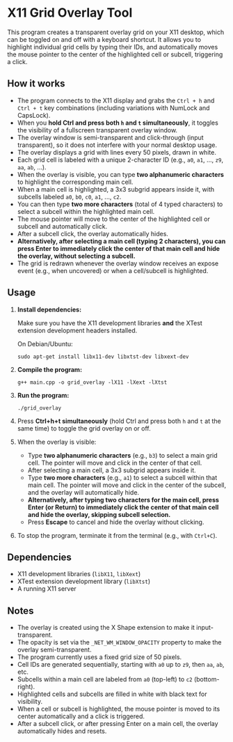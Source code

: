 # X11 Grid Overlay Tool

This program creates a transparent overlay grid on your X11 desktop, which can be toggled on and off with a keyboard shortcut. It allows you to highlight individual grid cells by typing their IDs, and automatically moves the mouse pointer to the center of the highlighted cell or subcell, triggering a click.

## How it works

- The program connects to the X11 display and grabs the `Ctrl + h` and `Ctrl + t` key combinations (including variations with NumLock and CapsLock).
- When you **hold Ctrl and press both `h` and `t` simultaneously**, it toggles the visibility of a fullscreen transparent overlay window.
- The overlay window is semi-transparent and click-through (input transparent), so it does not interfere with your normal desktop usage.
- The overlay displays a grid with lines every 50 pixels, drawn in white.
- Each grid cell is labeled with a unique 2-character ID (e.g., `a0`, `a1`, ..., `z9`, `aa`, `ab`, ...).
- When the overlay is visible, you can type **two alphanumeric characters** to highlight the corresponding main cell.
- When a main cell is highlighted, a 3x3 subgrid appears inside it, with subcells labeled `a0`, `b0`, `c0`, `a1`, ..., `c2`.
- You can then type **two more characters** (total of 4 typed characters) to select a subcell within the highlighted main cell.
- The mouse pointer will move to the center of the highlighted cell or subcell and automatically click.
- After a subcell click, the overlay automatically hides.
- **Alternatively, after selecting a main cell (typing 2 characters), you can press Enter to immediately click the center of that main cell and hide the overlay, without selecting a subcell.**
- The grid is redrawn whenever the overlay window receives an expose event (e.g., when uncovered) or when a cell/subcell is highlighted.

## Usage

1. **Install dependencies:**

   Make sure you have the X11 development libraries **and** the XTest extension development headers installed.

   On Debian/Ubuntu:

   ```
   sudo apt-get install libx11-dev libxtst-dev libxext-dev
   ```

2. **Compile the program:**

   ```
   g++ main.cpp -o grid_overlay -lX11 -lXext -lXtst
   ```

3. **Run the program:**

   ```
   ./grid_overlay
   ```

4. Press **Ctrl+h+t simultaneously** (hold Ctrl and press both `h` and `t` at the same time) to toggle the grid overlay on or off.

5. When the overlay is visible:
   - Type **two alphanumeric characters** (e.g., `b3`) to select a main grid cell. The pointer will move and click in the center of that cell.
   - After selecting a main cell, a 3x3 subgrid appears inside it.
   - Type **two more characters** (e.g., `a1`) to select a subcell within that main cell. The pointer will move and click in the center of the subcell, and the overlay will automatically hide.
   - **Alternatively, after typing two characters for the main cell, press Enter (or Return) to immediately click the center of that main cell and hide the overlay, skipping subcell selection.**
   - Press **Escape** to cancel and hide the overlay without clicking.

6. To stop the program, terminate it from the terminal (e.g., with `Ctrl+C`).

## Dependencies

- X11 development libraries (`libX11`, `libXext`)
- XTest extension development library (`libXtst`)
- A running X11 server

## Notes

- The overlay is created using the X Shape extension to make it input-transparent.
- The opacity is set via the `_NET_WM_WINDOW_OPACITY` property to make the overlay semi-transparent.
- The program currently uses a fixed grid size of 50 pixels.
- Cell IDs are generated sequentially, starting with `a0` up to `z9`, then `aa`, `ab`, etc.
- Subcells within a main cell are labeled from `a0` (top-left) to `c2` (bottom-right).
- Highlighted cells and subcells are filled in white with black text for visibility.
- When a cell or subcell is highlighted, the mouse pointer is moved to its center automatically and a click is triggered.
- After a subcell click, or after pressing Enter on a main cell, the overlay automatically hides and resets.

